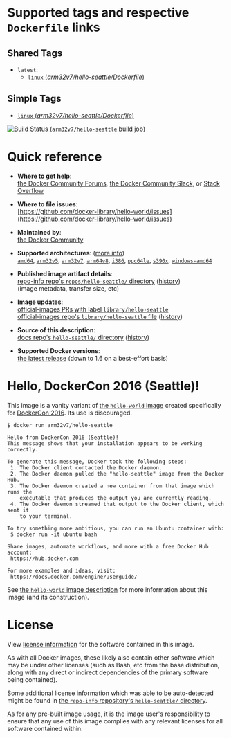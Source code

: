 <!--

********************************************************************************

WARNING:

    DO NOT EDIT "hello-seattle/README.md"

    IT IS AUTO-GENERATED

    (from the other files in "hello-seattle/" combined with a set of templates)

********************************************************************************

-->

# Supported tags and respective `Dockerfile` links

## Shared Tags

-	`latest`:
	-	[`linux` (*arm32v7/hello-seattle/Dockerfile*)](https://github.com/docker-library/hello-world/blob/c83a065a24e94e635ddd518c2a3cffc91accf30d/arm32v7/hello-seattle/Dockerfile)

## Simple Tags

-	[`linux` (*arm32v7/hello-seattle/Dockerfile*)](https://github.com/docker-library/hello-world/blob/c83a065a24e94e635ddd518c2a3cffc91accf30d/arm32v7/hello-seattle/Dockerfile)

[![Build Status](https://doi-janky.infosiftr.net/job/multiarch/job/arm32v7/job/hello-seattle/badge/icon) (`arm32v7/hello-seattle` build job)](https://doi-janky.infosiftr.net/job/multiarch/job/arm32v7/job/hello-seattle/)

# Quick reference

-	**Where to get help**:  
	[the Docker Community Forums](https://forums.docker.com/), [the Docker Community Slack](https://blog.docker.com/2016/11/introducing-docker-community-directory-docker-community-slack/), or [Stack Overflow](https://stackoverflow.com/search?tab=newest&q=docker)

-	**Where to file issues**:  
	[https://github.com/docker-library/hello-world/issues](https://github.com/docker-library/hello-world/issues)

-	**Maintained by**:  
	[the Docker Community](https://github.com/docker-library/hello-world)

-	**Supported architectures**: ([more info](https://github.com/docker-library/official-images#architectures-other-than-amd64))  
	[`amd64`](https://hub.docker.com/r/amd64/hello-seattle/), [`arm32v5`](https://hub.docker.com/r/arm32v5/hello-seattle/), [`arm32v7`](https://hub.docker.com/r/arm32v7/hello-seattle/), [`arm64v8`](https://hub.docker.com/r/arm64v8/hello-seattle/), [`i386`](https://hub.docker.com/r/i386/hello-seattle/), [`ppc64le`](https://hub.docker.com/r/ppc64le/hello-seattle/), [`s390x`](https://hub.docker.com/r/s390x/hello-seattle/), [`windows-amd64`](https://hub.docker.com/r/winamd64/hello-seattle/)

-	**Published image artifact details**:  
	[repo-info repo's `repos/hello-seattle/` directory](https://github.com/docker-library/repo-info/blob/master/repos/hello-seattle) ([history](https://github.com/docker-library/repo-info/commits/master/repos/hello-seattle))  
	(image metadata, transfer size, etc)

-	**Image updates**:  
	[official-images PRs with label `library/hello-seattle`](https://github.com/docker-library/official-images/pulls?q=label%3Alibrary%2Fhello-seattle)  
	[official-images repo's `library/hello-seattle` file](https://github.com/docker-library/official-images/blob/master/library/hello-seattle) ([history](https://github.com/docker-library/official-images/commits/master/library/hello-seattle))

-	**Source of this description**:  
	[docs repo's `hello-seattle/` directory](https://github.com/docker-library/docs/tree/master/hello-seattle) ([history](https://github.com/docker-library/docs/commits/master/hello-seattle))

-	**Supported Docker versions**:  
	[the latest release](https://github.com/docker/docker-ce/releases/latest) (down to 1.6 on a best-effort basis)

# Hello, DockerCon 2016 (Seattle)!

This image is a vanity variant of [the `hello-world` image](https://hub.docker.com/_/hello-world/) created specifically for [DockerCon 2016](http://2016.dockercon.com/). Its use is discouraged.

```console
$ docker run arm32v7/hello-seattle

Hello from DockerCon 2016 (Seattle)!
This message shows that your installation appears to be working correctly.

To generate this message, Docker took the following steps:
 1. The Docker client contacted the Docker daemon.
 2. The Docker daemon pulled the "hello-seattle" image from the Docker Hub.
 3. The Docker daemon created a new container from that image which runs the
    executable that produces the output you are currently reading.
 4. The Docker daemon streamed that output to the Docker client, which sent it
    to your terminal.

To try something more ambitious, you can run an Ubuntu container with:
 $ docker run -it ubuntu bash

Share images, automate workflows, and more with a free Docker Hub account:
 https://hub.docker.com

For more examples and ideas, visit:
 https://docs.docker.com/engine/userguide/

```

See [the `hello-world` image description](https://hub.docker.com/_/hello-world/) for more information about this image (and its construction).

# License

View [license information](https://github.com/docker-library/hello-world/blob/master/LICENSE) for the software contained in this image.

As with all Docker images, these likely also contain other software which may be under other licenses (such as Bash, etc from the base distribution, along with any direct or indirect dependencies of the primary software being contained).

Some additional license information which was able to be auto-detected might be found in [the `repo-info` repository's `hello-seattle/` directory](https://github.com/docker-library/repo-info/tree/master/repos/hello-seattle).

As for any pre-built image usage, it is the image user's responsibility to ensure that any use of this image complies with any relevant licenses for all software contained within.
